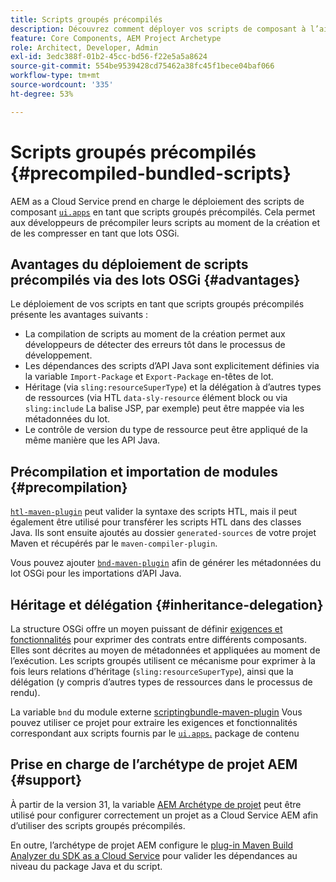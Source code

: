 ```yaml
---
title: Scripts groupés précompilés
description: Découvrez comment déployer vos scripts de composant à l’aide de lots OSGi vers Adobe Experience Manager Cloud Service.
feature: Core Components, AEM Project Archetype
role: Architect, Developer, Admin
exl-id: 3edc388f-01b2-45cc-bd56-f22e5a5a8624
source-git-commit: 554be9539428cd75462a38fc45f1bece04baf066
workflow-type: tm+mt
source-wordcount: '335'
ht-degree: 53%

---
```



# Scripts groupés précompilés {#precompiled-bundled-scripts}

AEM as a Cloud Service prend en charge le déploiement des scripts de composant [`ui.apps`](https://experienceleague.adobe.com/docs/experience-manager-cloud-service/implementing/developing/aem-project-content-package-structure.html?lang=fr#code-packages-%2F-osgi-bundles) en tant que scripts groupés précompilés. Cela permet aux développeurs de précompiler leurs scripts au moment de la création et de les compresser en tant que lots OSGi.

## Avantages du déploiement de scripts précompilés via des lots OSGi {#advantages}

Le déploiement de vos scripts en tant que scripts groupés précompilés présente les avantages suivants :

+ La compilation de scripts au moment de la création permet aux développeurs de détecter des erreurs tôt dans le processus de développement.
+ Les dépendances des scripts d’API Java sont explicitement définies via la variable `Import-Package` et `Export-Package` en-têtes de lot.
+ Héritage (via `sling:resourceSuperType`) et la délégation à d’autres types de ressources (via HTL `data-sly-resource` élément block ou via `sling:include` La balise JSP, par exemple) peut être mappée via les métadonnées du lot.
+ Le contrôle de version du type de ressource peut être appliqué de la même manière que les API Java.

## Précompilation et importation de modules {#precompilation}

[`htl-maven-plugin`](https://sling.apache.org/components/htl-maven-plugin/index.html) peut valider la syntaxe des scripts HTL, mais il peut également être utilisé pour transférer les scripts HTL dans des classes Java. Ils sont ensuite ajoutés au dossier `generated-sources` de votre projet Maven et récupérés par le `maven-compiler-plugin`.

Vous pouvez ajouter [`bnd-maven-plugin`](https://github.com/bndtools/bnd/tree/master/maven/bnd-maven-plugin) afin de générer les métadonnées du lot OSGi pour les importations d’API Java.

## Héritage et délégation {#inheritance-delegation}

La structure OSGi offre un moyen puissant de définir [exigences et fonctionnalités](https://docs.osgi.org/specification/osgi.core/7.0.0/framework.module.html#framework.module.dependencies) pour exprimer des contrats entre différents composants. Elles sont décrites au moyen de métadonnées et appliquées au moment de l’exécution. Les scripts groupés utilisent ce mécanisme pour exprimer à la fois leurs relations d’héritage (`sling:resourceSuperType`), ainsi que la délégation (y compris d’autres types de ressources dans le processus de rendu).

La variable `bnd` du module externe [scriptingbundle-maven-plugin](https://sling.apache.org/components/scriptingbundle-maven-plugin/bnd.html) Vous pouvez utiliser ce projet pour extraire les exigences et fonctionnalités correspondant aux scripts fournis par le [`ui.apps`.](https://experienceleague.adobe.com/docs/experience-manager-cloud-service/implementing/developing/aem-project-content-package-structure.html?lang=fr#code-packages-%2F-osgi-bundles) package de contenu

## Prise en charge de l’archétype de projet AEM {#support}

À partir de la version 31, la variable [AEM Archétype de projet](https://experienceleague.adobe.com/docs/experience-manager-core-components/using/developing/archetype/using.html?lang=fr) peut être utilisé pour configurer correctement un projet as a Cloud Service AEM afin d’utiliser des scripts groupés précompilés.

En outre, l’archétype de projet AEM configure le [plug-in Maven Build Analyzer du SDK as a Cloud Service](/help/developing/archetype/build-analyzer-maven-plugin.md) pour valider les dépendances au niveau du package Java et du script.
